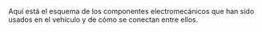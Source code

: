 Aquí está el esquema de los componentes electromecánicos que han sido usados en el vehículo y de cómo se conectan entre ellos.
